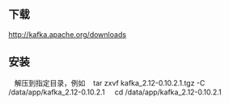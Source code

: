 ## 下载
  http://kafka.apache.org/downloads 
## 安装
    解压到指定目录，例如
    tar zxvf kafka_2.12-0.10.2.1.tgz -C /data/app/kafka_2.12-0.10.2.1    
    cd /data/app/kafka_2.12-0.10.2.1 
